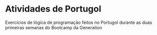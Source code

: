 # Atividades de Portugol
Exercícios de lógica de programação feitos no Portugol durante as duas primeiras semanas do Bootcamp da Generation
